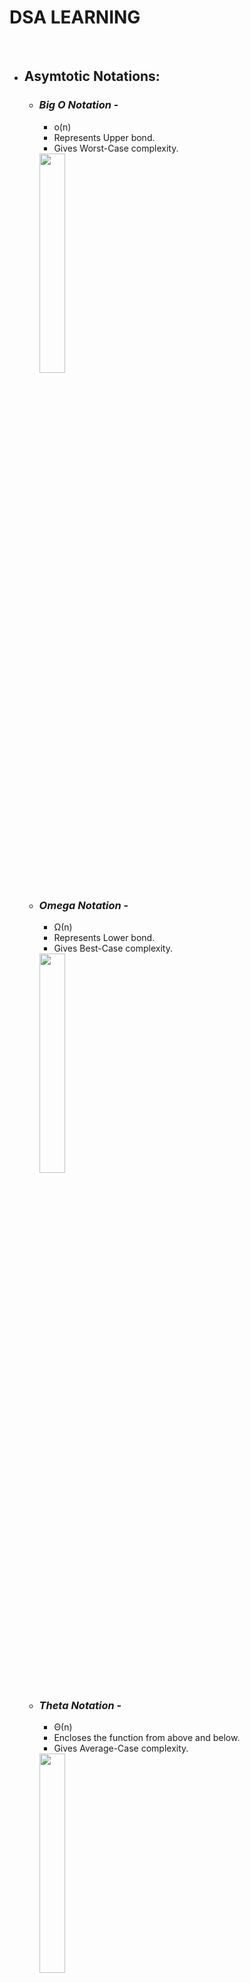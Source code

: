 # DSA LEARNING
<br>

- ## **Asymtotic Notations**:
    - ### *Big O Notation* -
        - o(n)
        - Represents Upper bond.
        - Gives Worst-Case complexity.

        <img src="https://cdn.programiz.com/sites/tutorial2program/files/big0.png" height="30%" width="30%" >

    - ### *Omega Notation* - 
        - Ω(n)
        - Represents Lower bond.
        - Gives Best-Case complexity.

        <img src="https://cdn.programiz.com/sites/tutorial2program/files/omega.png" height="30%" width="30%" >

    - ### *Theta Notation* - 
        - Θ(n)
        - Encloses the function from above and below.
        - Gives Average-Case complexity.

        <img src="https://cdn.programiz.com/sites/tutorial2program/files/theta.png" height="30%" width="30%" >


    *************************************************************************************************
<br>
<br>

- ## **Divide and Conqure Algorithm:**
    ### Concept:
    - **Divide** - Divide the problems into subproblems using recursion.
    - **Conquer** - Solve smaller sub-problems *(recursively)*.
    - **Combine** - Combine the result of sub-problems to solve the actual problem.
    <br>
    
    ### Time Complexity: O(nlog(n))
    <br>

    ### Divide and Conquer v/s Dynamic Approach:
    Divide and Conquer | Dynamic Approach
    -------------------|-----------------
    Result of subproblems not stored for future reference | Results are stored for future reference
    Use when sub problem is not solved multiple times | Use when result of subproblem is to be used
    <br>
    
    ### Applications:
    - Binary Search
    - Merge Sort
    - Quick Sort
    - Strassen's Matrix multiplication
    - Karatsuba Algorithm

    **********************************************************************************************
<br>
<br>

- ## **Stack:**
    ### Concept:
    - Like pile of notebooks - 
        - put on top
        - remove from top
    - **Abstract Data Type**
    - **LIFO** principle - Last In First Out
        - push - putting an element on top of stack
        - pop - removing an element

        <img src="https://cdn.programiz.com/sites/tutorial2program/files/stack.png" height="50%" width="50%" >
        <br>
    
    ### Operations:
    - **Push** - Add element on top of stack.
    - **Pop** - Remove element from top of stack.
    - **IsEmpty** - Check if stack is empty.
    - **IsFull** - Check if stack is full.
    - **Peek** - Get value of top element without removing it.
    <br>

    ### Working:
    1. `TOP` is used to keep track of top element in stack.
    2. While initializing: `TOP = -1`. Can check if stack is empty by condition `TOP == -1` .
    3. On pushing: `TOP` is increased by 1 and new element is placed at the position of `TOP`.
    4. On popping: return the value of element at `TOP` and reduce its value by 1.
    5. Before pushing: check if stack is full.
    6. Before popping: check if stack is empty.

    <img src="https://cdn.programiz.com/sites/tutorial2program/files/stack-operations.png" height="50%" width="50" >
    <br>

    ### Implementation:
    ```python
    # Creating a stack
    def create_stack():
        stack = []
        return stack


    # Creating an empty stack
    def check_empty(stack):
        return len(stack) == 0


    # Adding items into the stack
    def push(stack, item):
        stack.append(item)
        print("pushed item: " + item)


    # Removing an element from the stack
    def pop(stack):
        if (check_empty(stack)):
            return "stack is empty"

        return stack.pop()


    stack = create_stack()
    push(stack, str(1))
    push(stack, str(2))
    push(stack, str(3))
    push(stack, str(4))
    print("popped item: " + pop(stack))
    print("stack after popping an element: " + str(stack))
    ```
    <br>

    ### Time Complexity: O(1)
    <br>

    ### Application: 
    - **Reverse a word or string**
    - **Calculate prefix or postfix value**
    - **Browser back button**

    *************************************************************************************
<br>
<br>

- ## **Queue / Simple Queue:**
    ### Concept:
    - Ticket Queue:
        - Enters first
        - Gets tickect first
    - **FIFO Rule** - First In First Out
    - Enqueque - Putting in the item in the list
    - Dequeue -  Removing the item form list 
    <br>

    ### Operations:
    - **Enqueue** - Add element to the end of queue.
    - **Dequeue** - Remove an element from the front of queue.
    - **IsEmpty** - Check if queue is empty.
    - **IsFull** - Check if queue is full.
    - **Peek** - Get value of first element without removing it.
    <br>

    ### Working:
    - 2 pointers - `FRONT` to track first element and `REAR` to track last element.
    - Initially both `FRONT` and `REAR` set to `-1`.
    - **Enqueue** - 
        - Check if queue is full.
        - For 1st element, set value of `FRONT` and `REAR` to `0`.
        - For adding a new element, increase `REAR` by `1` and insert element in the position pointed by it.
    - **Dequeue** - 
        - Check if queue is empty.
        - Return the value pointed by `Front` and increase its value by `1`.
        - For the last element, i.e when `FRONT == REAR`, reset the value of both to `-1`.
        
        <img src="https://cdn.programiz.com/sites/tutorial2program/files/Queue-program-enqueue-dequeue.png" height="40%" width="40%" >
    <br>

    ### Implementtation:
    ```python
    class Queue:

        def __init__(self):
            self.queue = []

        # Add an element
        def enqueue(self, item):
            self.queue.append(item)

        # Remove an element
        def dequeue(self):
            if len(self.queue) < 1:
                return None
            return self.queue.pop(0)

        # Display  the queue
        def display(self):
            print(self.queue)

        def size(self):
            return len(self.queue)


    q = Queue()
    q.enqueue(1)
    q.enqueue(2)
    q.enqueue(3)
    q.enqueue(4)
    q.enqueue(5)

    q.display()

    q.dequeue()

    print("After removing an element")
    q.display()
    ```
    <br>

    ### Limitation:
    After few enqueue and dequeue operation the size of queue reduces. We can only use the indexes smaller than `FRONT` only when both `FRONT` and `REAR` is set to initial.<br>
    To solve this: ***Circular Queue***
    <br>

    ### Time Complexity: O(1)
    <br>

    ### Applications:
    - CPU and Disk Scheduling
    - Queue is used to synchronise asynchronous data transfer.
    - Handeling interrupt in real-time system.
    - Call center phone system - to hold people calling them in order.
    <br>

    ### Types:
    - Simple Queue

        <img src="https://cdn.programiz.com/sites/tutorial2program/files/simple-queue_0.png" height="50%" width="50%" >
    - Circular Queue

        <img src="https://cdn.programiz.com/sites/tutorial2program/files/circular-queue.png" height="50%" width="50%" >
    - Priority Queue

        <img src="https://cdn.programiz.com/sites/tutorial2program/files/priority-queue.png" height="50%" width="50%" >
    - Double Ended Queue

        <img src="https://cdn.programiz.com/sites/tutorial2program/files/double-ended-queue.png" height="50%" width="50%" >
    

    *************************************************************************************
<br>
<br>

- ## **Circular Queue:**
    ### Working -
    - Circular Increment
    - When `REAR` reaches the end of the queue, we start by beigning of the queue.
    - Performed by modulo division with size of queue.
    - `if REAR + 1 == 5 (overflow!), REAR = (REAR + 1)%5 = 0 (start of queue)`        
    <br>

    ### Operations:
    - 2 pointers - `FRONT` to track first element and `REAR` to track last element.
    - Initially both `FRONT` and `REAR` set to `-1`.
    - **Enqueue** -
        - Check if queue is full.
        - For 1st element, set value of `FRONT` and `REAR` to `0`.
        - For adding a new element, circularly increase `REAR` by `1` (if reaches the end, next it would be at the start of the queue) and insert element in the position pointed by it.
    - **Dequeue** - 
        - Check if queue is empty.
        - Return the value pointed by `Front` and circularly increase its value by `1`.
        - For the last element, i.e when `FRONT == REAR`, reset the value of both to `-1`.
    - **IsFull** - 2 cases:
        - ```
            FRONT == 0 and REAR == SIZE -1 or FRONT == REAR + 1 
            ```
        <img src="https://cdn.programiz.com/sites/tutorial2program/files/circular-queue-program.png" height="40%" width="40%" >
    <br>

    ### Implementation:
    ```python
    class MyCircularQueue():

        def __init__(self, k):
            self.k = k
            self.queue = [None] * k
            self.head = self.tail = -1

        # Insert an element into the circular queue
        def enqueue(self, data):

            if ((self.tail + 1) % self.k == self.head):
                print("The circular queue is full\n")

            elif (self.head == -1):
                self.head = 0
                self.tail = 0
                self.queue[self.tail] = data
            else:
                self.tail = (self.tail + 1) % self.k
                self.queue[self.tail] = data

        # Delete an element from the circular queue
        def dequeue(self):
            if (self.head == -1):
                print("The circular queue is empty\n")

            elif (self.head == self.tail):
                temp = self.queue[self.head]
                self.head = -1
                self.tail = -1
                return temp
            else:
                temp = self.queue[self.head]
                self.head = (self.head + 1) % self.k
                return temp

        def printCQueue(self):
            if(self.head == -1):
                print("No element in the circular queue")

            elif (self.tail >= self.head):
                for i in range(self.head, self.tail + 1):
                    print(self.queue[i], end=" ")
                print()
            else:
                for i in range(self.head, self.k):
                    print(self.queue[i], end=" ")
                for i in range(0, self.tail + 1):
                    print(self.queue[i], end=" ")
                print()


    # Your MyCircularQueue object will be instantiated and called as such:
    obj = MyCircularQueue(5)
    obj.enqueue(1)
    obj.enqueue(2)
    obj.enqueue(3)
    obj.enqueue(4)
    obj.enqueue(5)
    print("Initial queue")
    obj.printCQueue()

    obj.dequeue()
    print("After removing an element from the queue")
    obj.printCQueue()
    ```            
    <br>

    ### Time Complexity: O(1)
    <br>

    ### Applications:
    - CPU Scheduling
    - Memory Management
    - Traffic Management
    
    **************************************************************************************
<br>
<br>

- ## **Priority Queue:**
    ### Understanding: 
    - Each element is associated with a priority and is served according to that.
    - If elements have same priority then served according to order in queue.
    <br>

    ### Implementation: 
    - Implemented using -
        - Array
        - Linked List
        - Heap (Most Efficient)
        - BST
    - Time Complexity -  

        Operations | peek | insert | delete
        ---------- | ---- | ------ | ------
        Linked List | O(1) | O(n) | O(1)
        Binary Heap | O(1) | O(log n) | O(log n)
        Binary Search Tree | O(1) | O(log n) | O(log n)
    <br>

    ### Operations:
    - Insert -
        1. Insert element to the end of the tree.
        2. Heapify the tree.
        - ```
            if there is no node, 
            create a newNode.
            else (if a node is already present)
            insert the newNode at the end (last node from left to right.)
            
            heapify the array
            ```
    - Delete - 
        1. Select the elemenet to be deleted and swap with the last element.
        2. Remove the last element.
        3. Heapify the tree.
        - ```
            If nodeToBeDeleted is the leafNode
            remove the node
            Else swap nodeToBeDeleted with the lastLeafNode
            remove noteToBeDeleted
            
            heapify the array
            ```
    - Peek -
        - Return max element from max-heap and min element from min-heap
        - `return rootNode`
    <br>

    ### Implementation:
    ```python
    # Function to heapify the tree
    def heapify(arr, n, i):
        # Find the largest among root, left child and right child
        largest = i
        l = 2 * i + 1
        r = 2 * i + 2

        if l < n and arr[i] < arr[l]:
            largest = l

        if r < n and arr[largest] < arr[r]:
            largest = r

        # Swap and continue heapifying if root is not largest
        if largest != i:
            arr[i], arr[largest] = arr[largest], arr[i]
            heapify(arr, n, largest)


    # Function to insert an element into the tree
    def insert(array, newNum):
        size = len(array)
        if size == 0:
            array.append(newNum)
        else:
            array.append(newNum)
            for i in range((size // 2) - 1, -1, -1):
                heapify(array, size, i)


    # Function to delete an element from the tree
    def deleteNode(array, num):
        size = len(array)
        i = 0
        for i in range(0, size):
            if num == array[i]:
                break

        array[i], array[size - 1] = array[size - 1], array[i]

        array.remove(size - 1)

        for i in range((len(array) // 2) - 1, -1, -1):
            heapify(array, len(array), i)


    arr = []

    insert(arr, 3)
    insert(arr, 4)
    insert(arr, 9)
    insert(arr, 5)
    insert(arr, 2)

    print ("Max-Heap array: " + str(arr))

    deleteNode(arr, 4)
    print("After deleting an element: " + str(arr))
    ```
    <br>

    ### Application:
    - Dijkstra's algorithm
    - Implementing stack
    - Load balancing and interrupt handeling in os.
    - Data compression in Huffman code.
    
    ******************************************************************************************
<br>
<br>

- ## **Deque:**
    ### Concept:
    - Insertion and Removal can be perfromed from both the ends.
    - Do not follow **FIFO**.
    - TYPES:
        - **Input Restricted Deque**:
        Input restricted from single end but output from both the ends.
        - **Output Restricted Deque**:
        Output restricted from single end but input from both the ends.
    <br>

    ### Operations:
    - An array of size `n` and 2 pointers `FRONT = -1` and `REAR = 0`.
    - **Insert at front** -
        - If `FRONT < 1`. Set `FRONT = n - 1` else `FRONT -= 1`.
        - Insert element at the position of `FRONT`.
    - **Insert at rear** -
        - If array if full `REAR = 0`. 
        - Else `REAR += 1`.
        - Insert element at the position of `REAR`.
    - **Delete from from** - 
        - Check if array is empty.
        - If `FRONT == REAR`, set `FRONT = REAR = -1`.
        - Else if `FRONT == n - 1`, set `FRONT = 0`.
        - Else set `FRONT += 1`.
    - **Delete from rear** -
        - Check if array is empty.
        - If `FRONT == REAR`, set `FRONT = REAR = -1`.
        - Else if `REAR == 0`, set `REAR = n - 1`.
        - Else `REAR -= 1`.
    - **Check empty** - `FRONT == -1`
    - **Check full** - `FRONT == 0` and `REAR == n - 1` or `FRONT == REAR + 1`.
    <br>

    ### Implementation:
    ```python
    class Deque:
        def __init__(self):
            self.items = []

        def isEmpty(self):
            return self.items == []

        def addRear(self, item):
            self.items.append(item)

        def addFront(self, item):
            self.items.insert(0, item)

        def removeFront(self):
            return self.items.pop(0)

        def removeRear(self):
            return self.items.pop()

        def size(self):
            return len(self.items)


    d = Deque()
    print(d.isEmpty())
    d.addRear(8)
    d.addRear(5)
    d.addFront(7)
    d.addFront(10)
    print(d.size())
    print(d.isEmpty())
    d.addRear(11)
    print(d.removeRear())
    print(d.removeFront())
    d.addFront(55)
    d.addRear(45)
    print(d.items)
    ```
    <br>

    ### Time Complexity: O(1)
    <br>

    ### Applications:
    - Undo Software operations
    - Store browser history
    - Implementiong stacks and queue
    
    **************************************************************************************
<br>
<br>

- ## **Linked List:**
    ### Understanding:
    - Series of connected nodes. Each node stores data and address of next node.
    - Address of first node is given as `HEAD`.
    - Address to next node is `NULL` in the last node.
    - Ability to break the chain and rejoin it.
    <br>

    ### Implementation:
    ```python
    class Node:
        # Creating a node
        def __init__(self, item):
            self.item = item
            self.next = None


    class LinkedList:

        def __init__(self):
            self.head = None


    if __name__ == '__main__':

        linked_list = LinkedList()

        # Assign item values
        linked_list.head = Node(1)
        second = Node(2)
        third = Node(3)

        # Connect nodes
        linked_list.head.next = second
        second.next = third

        # Print the linked list item
        while linked_list.head != None:
            print(linked_list.head.item, end=" ")
            linked_list.head = linked_list.head.next
    ```
    <br>

    ### Complexity:
    - Time:
        - *Search* - O(n)
        - *Insert* - O(1)
        - *Delete* - O(1)
    - Space - O(n)
    <br>

    ### Application:
    - Dynamic memory allocation.
    - Implemented in stack and queue.
    - UNDO functionalities.
    - Hash tables, Graphs.
    <br>

    ### Operations:
    - **Traverse**
        - Displaying the content of list.
        - Keep moving the `temp` node to the next node and display its content. If `temp` is `NULL` => we have reached the end of the list.
    
    - **Insert**
        - Adding elements to list.
        - *Insert at the beigning*:
            1. Allocate memory for new node and store data.
            2. `new_node.next = head`.
            3. `head = new_node`.
        - *Insert at the end*:
            1. Allocate memory for new node and store data.
            2. Traverse to last node.
            3. `temp.next = new_node`.
        - *Insert at the middle*:
            1. Allocate memory for new node and store data. 
            2. Traverse to the node just before the required position of the `new_node`.
            3. `new_node.next = temp.next`.
            4. `temp.next = new_node`.
    
    - **Delete**
        - Deleting node from the list.
        - *Delete from beigning*:
            1. `head = head.next`.
        - *Delete from end*:
            1. Traverse to second last element.
            2. `temp.next = NULL`.
        - *Delete from middle*:
            1. Traverse to the element before the element to be deleted.
            2. `temp.next = temp.next.next`.
    <br>

    ### Implementation of Operations:
    ```python
    # Create a node
    class Node:
        def __init__(self, item):
            self.item = item
            self.next = None


    class LinkedList:

        def __init__(self):
            self.head = None

        # Insert at the beginning
        def insertAtBeginning(self, data):
            new_node = Node(data)

            new_node.next = self.head
            self.head = new_node

        # Insert after a node
        def insertAfter(self, node, data):

            if node is None:
                print("The given previous node must inLinkedList.")
                return

            new_node = Node(data)
            new_node.next = node.next
            node.next = new_node

        # Insert at the end
        def insertAtEnd(self, data):
            new_node = Node(data)

            if self.head is None:
                self.head = new_node
                return

            last = self.head
            while (last.next):
                last = last.next

            last.next = new_node

        # Deleting a node
        def deleteNode(self, position):

            if self.head == None:
                return

            temp_node = self.head

            if position == 0:
                self.head = temp_node.next
                temp_node = None
                return

            # Find the key to be deleted
            for i in range(position - 1):
                temp_node = temp_node.next
                if temp_node is None:
                    break

            # If the key is not present
            if temp_node is None:
                return

            if temp_node.next is None:
                return

            next = temp_node.next.next
            temp_node.next = None
            temp_node.next = next

        def printList(self):
            temp_node = self.head
            while (temp_node):
                print(str(temp_node.item) + " ", end="")
                temp_node = temp_node.next


    if __name__ == '__main__':

        llist = LinkedList()
        llist.insertAtEnd(1)
        llist.insertAtBeginning(2)
        llist.insertAtBeginning(3)
        llist.insertAtEnd(4)
        llist.insertAfter(llist.head.next, 5)

        print('Linked list:')
        llist.printList()

        print("\nAfter deleting an element:")
        llist.deleteNode(3)
        llist.printList()
    ```
    <br>

    ### Types:
    - **Singly linked list**:
        <br>Each node has data and a pointer to the next node.
        
        <img src="https://cdn.programiz.com/sites/tutorial2program/files/linked-list-concept_0.png" height="50%" width="50%" >
    
    - **Doubly linked list**:
        <br>A pointer to previous node so tranverse in both forward and backward direction.

        <img src="https://cdn.programiz.com/sites/tutorial2program/files/doubly-linked-list-concept.png" height="50%" width="50%" >
    
    - **Circular linked list**:
        <br>Last node is linked to first node forming a circular loop.

        <img src="https://cdn.programiz.com/sites/tutorial2program/files/circular-linked-list.png" height="50%" width="50%" >
    
    ****************************************************************************************
<br>
<br>

- ## **Hash Tables:**
    ### Concept:
    Stores element in key valur pair.
    - ***Key*** : Unique. Used for indexing values.
    - ***Value*** : Data to be stored.
    <br>

    ### Hashing (Hash Fuction):
    In a hash table, a new index is processed using the keys. And, the element corresponding to that key is stored in the index. This process is called hashing.
    - `k` is key `h(x)` is hash function.
    - `h(x)` gives index to store element in key.

    <img src="https://cdn.programiz.com/sites/tutorial2program/files/Hash-2_0.png" height="60%" width="60%" >

    - It is a processing of mapping large arbitrary data to tabular indexes.
    - **Time Complexity: O(1).**
    - 
    <br>

    ### Hash Collision:
    - When hash function generates same indexfor multiple keys.
    - Resolved using 2 techniques:
        - Collision resolution by chaining.
        - Open Addressing (Liner/Quadratic Probing and Double Hashing)
    <br>

    - ### **Collision Resolution by chaining:**
        - Elements are stored in same the same index, using a doubly linked list.
        - if `j` is the index, it stores address of the head of the list of items. If list is empty `j = NULL`.
        - Pseudocode:
        ```
        chainedHashSearch(T, k)
        return T[h(k)]
        chainedHashInsert(T, x)
        T[h(x.key)] = x //insert at the head
        chainedHashDelete(T, x)
        T[h(x.key)] = NIL
        ```

    - ### **Open Addressing:**
        - Does not store multiple element in same index.
        - Index is either filled with a single key or left `NULL`.
        - **Liner Probing**:
            - Collision resolved by checking next slot.
            - `h(k, i) = (h′(k) + i) mod m`<br>
                i = 1,2,3,....<br>
                h'(k) = new hash funtion
            - If collision at h(k,0) -> h(k,1) is checked.<br>
                Value of `i` is linearly incremented.
            - Time Complexity - O(n)
        - **Quadratic Probing**:
            - Similar to liner probing but next slot is given by:<br>
                `h(k,i) = (h'(k) + c1i1 + c2i2) mod m`<br>
                c1, c2 = constants<br>
                i = 1,2,3....
        - **Double Hashing**:
            - If collision occures after h(k), another hash function is used for geting next free slot.
            - `h(k, i) = (h1(k) + ih2(k)) mod m`
    <br>

    ### Good Hash Function:
    - Reduces number of collisions.
    1. **Division Method:**
        - If `k` is key and `m` is size of hash table, <br>
            `h(k) = k mod m`
    2. **Multiplication Method:**
        - `h(k) = ⌊m(kA mod 1)⌋`<br>
            `kA mod 1` gives the fractional part `kA`<br>
            `⌊ ⌋` gives the floor value<br>
            `A` is constant between 0 and 1. Optimally `(√5-1)/2` (Knuth suggestion)
    3. **Universal Hashing:**
        - Hash function is chosen at random independent of keys.
    <br>

    ### Implementation:
    ```python
    hashTable = [[],] * 10

    def checkPrime(n):
        if n == 1 or n == 0:
            return 0

        for i in range(2, n//2):
            if n % i == 0:
                return 0

        return 1


    def getPrime(n):
        if n % 2 == 0:
            n = n + 1

        while not checkPrime(n):
            n += 2

        return n


    def hashFunction(key):
        capacity = getPrime(10)
        return key % capacity


    def insertData(key, data):
        index = hashFunction(key)
        hashTable[index] = [key, data]

    def removeData(key):
        index = hashFunction(key)
        hashTable[index] = 0

    insertData(123, "apple")
    insertData(432, "mango")
    insertData(213, "banana")
    insertData(654, "guava")

    print(hashTable)

    removeData(123)

    print(hashTable)
    ```
    <br>

    ### Applications:
    - For constant time lookup and insertion
    - Cryptographic applications
    - Data indexing

    *****************************************************************************************
<br>
<br>
